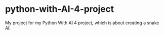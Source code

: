# python-with-AI-4-project
My project for my Python With AI 4 project, which is about creating a snake AI.
